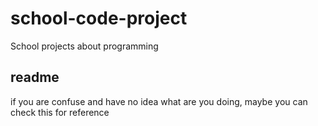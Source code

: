 # school-code-project
School projects about programming

## readme
if you are confuse and have no idea what are you doing, maybe you can check this for reference
